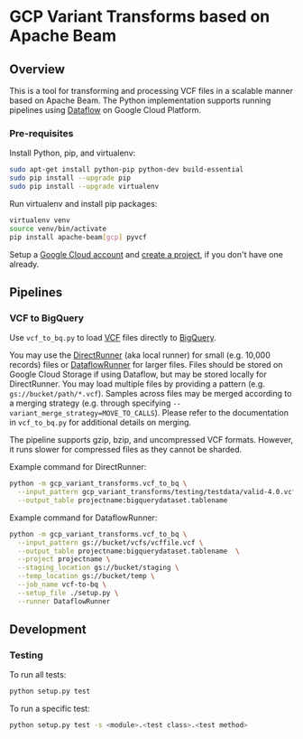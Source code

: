 # GCP Variant Transforms based on Apache Beam

## Overview

This is a tool for transforming and processing VCF files in a scalable manner
based on Apache Beam. The Python implementation supports running pipelines
using [Dataflow](https://cloud.google.com/dataflow/) on Google Cloud Platform.

### Pre-requisites

Install Python, pip, and virtualenv:

```bash
sudo apt-get install python-pip python-dev build-essential
sudo pip install --upgrade pip
sudo pip install --upgrade virtualenv
```

Run virtualenv and install pip packages:

```bash
virtualenv venv
source venv/bin/activate
pip install apache-beam[gcp] pyvcf
```

Setup a [Google Cloud account](https://cloud.google.com/) and
[create a project](https://cloud.google.com/resource-manager/docs/creating-managing-projects),
if you don't have one already.

## Pipelines

### VCF to BigQuery

Use `vcf_to_bq.py` to load
[VCF](https://samtools.github.io/hts-specs/VCFv4.3.pdf) files
directly to [BigQuery](https://cloud.google.com/bigquery/).

You may use the
[DirectRunner](https://beam.apache.org/documentation/runners/direct/)
(aka local runner) for small (e.g. 10,000 records) files or
[DataflowRunner](https://beam.apache.org/documentation/runners/dataflow/)
for larger files. Files should be stored on Google Cloud Storage if using
Dataflow, but may be stored locally for DirectRunner. You may load multiple
files by providing a pattern (e.g. `gs://bucket/path/*.vcf`).
Samples across files may be merged according to a merging strategy (e.g.
through specifying `--variant_merge_strategy=MOVE_TO_CALLS`). Please refer to
the documentation in `vcf_to_bq.py` for additional details on merging.

The pipeline supports gzip, bzip, and uncompressed VCF formats. However,
it runs slower for compressed files as they cannot be sharded.

Example command for DirectRunner:

```bash
python -m gcp_variant_transforms.vcf_to_bq \
  --input_pattern gcp_variant_transforms/testing/testdata/valid-4.0.vcf \
  --output_table projectname:bigquerydataset.tablename
```

Example command for DataflowRunner:

```bash
python -m gcp_variant_transforms.vcf_to_bq \
  --input_pattern gs://bucket/vcfs/vcffile.vcf \
  --output_table projectname:bigquerydataset.tablename  \
  --project projectname \
  --staging_location gs://bucket/staging \
  --temp_location gs://bucket/temp \
  --job_name vcf-to-bq \
  --setup_file ./setup.py \
  --runner DataflowRunner
```

## Development

### Testing

To run all tests:

```bash
python setup.py test
```

To run a specific test:

```bash
python setup.py test -s <module>.<test class>.<test method>
```
